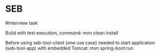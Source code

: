 # SEB
#Interview task

Build with test execution, command: mvn clean install

Before using seb-tool-client (one use case) needed to start application (seb-tool-app) with embedded Tomcat: mvn spring-boot:run

